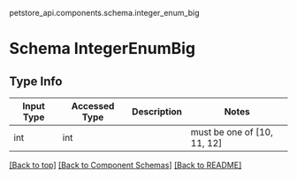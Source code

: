 petstore_api.components.schema.integer_enum_big
# Schema IntegerEnumBig

## Type Info
Input Type | Accessed Type | Description | Notes
------------ | ------------- | ------------- | -------------
int | int |  | must be one of [10, 11, 12]

[[Back to top]](#top) [[Back to Component Schemas]](../../../README.md#Component-Schemas) [[Back to README]](../../../README.md)
